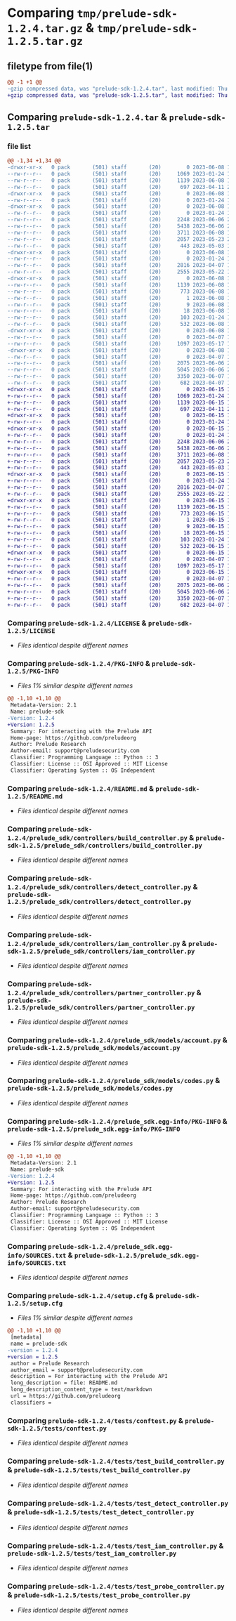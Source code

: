 # Comparing `tmp/prelude-sdk-1.2.4.tar.gz` & `tmp/prelude-sdk-1.2.5.tar.gz`

## filetype from file(1)

```diff
@@ -1 +1 @@
-gzip compressed data, was "prelude-sdk-1.2.4.tar", last modified: Thu Jun  8 13:36:36 2023, max compression
+gzip compressed data, was "prelude-sdk-1.2.5.tar", last modified: Thu Jun 15 14:39:13 2023, max compression
```

## Comparing `prelude-sdk-1.2.4.tar` & `prelude-sdk-1.2.5.tar`

### file list

```diff
@@ -1,34 +1,34 @@
-drwxr-xr-x   0 pack       (501) staff       (20)        0 2023-06-08 13:36:36.552817 prelude-sdk-1.2.4/
--rw-r--r--   0 pack       (501) staff       (20)     1069 2023-01-24 13:01:01.000000 prelude-sdk-1.2.4/LICENSE
--rw-r--r--   0 pack       (501) staff       (20)     1139 2023-06-08 13:36:36.552891 prelude-sdk-1.2.4/PKG-INFO
--rw-r--r--   0 pack       (501) staff       (20)      697 2023-04-11 22:16:02.000000 prelude-sdk-1.2.4/README.md
-drwxr-xr-x   0 pack       (501) staff       (20)        0 2023-06-08 13:36:36.548054 prelude-sdk-1.2.4/prelude_sdk/
--rw-r--r--   0 pack       (501) staff       (20)        0 2023-01-24 13:01:01.000000 prelude-sdk-1.2.4/prelude_sdk/__init__.py
-drwxr-xr-x   0 pack       (501) staff       (20)        0 2023-06-08 13:36:36.550263 prelude-sdk-1.2.4/prelude_sdk/controllers/
--rw-r--r--   0 pack       (501) staff       (20)        0 2023-01-24 13:01:01.000000 prelude-sdk-1.2.4/prelude_sdk/controllers/__init__.py
--rw-r--r--   0 pack       (501) staff       (20)     2248 2023-06-06 22:22:58.000000 prelude-sdk-1.2.4/prelude_sdk/controllers/build_controller.py
--rw-r--r--   0 pack       (501) staff       (20)     5438 2023-06-06 22:22:58.000000 prelude-sdk-1.2.4/prelude_sdk/controllers/detect_controller.py
--rw-r--r--   0 pack       (501) staff       (20)     3711 2023-06-08 13:35:49.000000 prelude-sdk-1.2.4/prelude_sdk/controllers/iam_controller.py
--rw-r--r--   0 pack       (501) staff       (20)     2057 2023-05-23 21:42:11.000000 prelude-sdk-1.2.4/prelude_sdk/controllers/partner_controller.py
--rw-r--r--   0 pack       (501) staff       (20)      443 2023-05-03 13:30:52.000000 prelude-sdk-1.2.4/prelude_sdk/controllers/probe_controller.py
-drwxr-xr-x   0 pack       (501) staff       (20)        0 2023-06-08 13:36:36.551000 prelude-sdk-1.2.4/prelude_sdk/models/
--rw-r--r--   0 pack       (501) staff       (20)        0 2023-01-24 13:01:01.000000 prelude-sdk-1.2.4/prelude_sdk/models/__init__.py
--rw-r--r--   0 pack       (501) staff       (20)     2816 2023-04-07 19:23:14.000000 prelude-sdk-1.2.4/prelude_sdk/models/account.py
--rw-r--r--   0 pack       (501) staff       (20)     2555 2023-05-22 15:57:51.000000 prelude-sdk-1.2.4/prelude_sdk/models/codes.py
-drwxr-xr-x   0 pack       (501) staff       (20)        0 2023-06-08 13:36:36.548678 prelude-sdk-1.2.4/prelude_sdk.egg-info/
--rw-r--r--   0 pack       (501) staff       (20)     1139 2023-06-08 13:36:36.000000 prelude-sdk-1.2.4/prelude_sdk.egg-info/PKG-INFO
--rw-r--r--   0 pack       (501) staff       (20)      773 2023-06-08 13:36:36.000000 prelude-sdk-1.2.4/prelude_sdk.egg-info/SOURCES.txt
--rw-r--r--   0 pack       (501) staff       (20)        1 2023-06-08 13:36:36.000000 prelude-sdk-1.2.4/prelude_sdk.egg-info/dependency_links.txt
--rw-r--r--   0 pack       (501) staff       (20)        9 2023-06-08 13:36:36.000000 prelude-sdk-1.2.4/prelude_sdk.egg-info/requires.txt
--rw-r--r--   0 pack       (501) staff       (20)       18 2023-06-08 13:36:36.000000 prelude-sdk-1.2.4/prelude_sdk.egg-info/top_level.txt
--rw-r--r--   0 pack       (501) staff       (20)      103 2023-01-24 13:01:01.000000 prelude-sdk-1.2.4/pyproject.toml
--rw-r--r--   0 pack       (501) staff       (20)      532 2023-06-08 13:36:36.553367 prelude-sdk-1.2.4/setup.cfg
-drwxr-xr-x   0 pack       (501) staff       (20)        0 2023-06-08 13:36:36.552479 prelude-sdk-1.2.4/tests/
--rw-r--r--   0 pack       (501) staff       (20)        0 2023-04-07 19:23:14.000000 prelude-sdk-1.2.4/tests/__init__.py
--rw-r--r--   0 pack       (501) staff       (20)     1097 2023-05-17 16:29:25.000000 prelude-sdk-1.2.4/tests/conftest.py
-drwxr-xr-x   0 pack       (501) staff       (20)        0 2023-06-08 13:36:36.552713 prelude-sdk-1.2.4/tests/templates/
--rw-r--r--   0 pack       (501) staff       (20)        0 2023-04-07 19:23:14.000000 prelude-sdk-1.2.4/tests/templates/__init__.py
--rw-r--r--   0 pack       (501) staff       (20)     2075 2023-06-06 22:22:58.000000 prelude-sdk-1.2.4/tests/test_build_controller.py
--rw-r--r--   0 pack       (501) staff       (20)     5045 2023-06-06 22:22:58.000000 prelude-sdk-1.2.4/tests/test_detect_controller.py
--rw-r--r--   0 pack       (501) staff       (20)     3350 2023-06-07 19:10:37.000000 prelude-sdk-1.2.4/tests/test_iam_controller.py
--rw-r--r--   0 pack       (501) staff       (20)      682 2023-04-07 19:23:14.000000 prelude-sdk-1.2.4/tests/test_probe_controller.py
+drwxr-xr-x   0 pack       (501) staff       (20)        0 2023-06-15 14:39:13.133209 prelude-sdk-1.2.5/
+-rw-r--r--   0 pack       (501) staff       (20)     1069 2023-01-24 13:01:01.000000 prelude-sdk-1.2.5/LICENSE
+-rw-r--r--   0 pack       (501) staff       (20)     1139 2023-06-15 14:39:13.133266 prelude-sdk-1.2.5/PKG-INFO
+-rw-r--r--   0 pack       (501) staff       (20)      697 2023-04-11 22:16:02.000000 prelude-sdk-1.2.5/README.md
+drwxr-xr-x   0 pack       (501) staff       (20)        0 2023-06-15 14:39:13.129296 prelude-sdk-1.2.5/prelude_sdk/
+-rw-r--r--   0 pack       (501) staff       (20)        0 2023-01-24 13:01:01.000000 prelude-sdk-1.2.5/prelude_sdk/__init__.py
+drwxr-xr-x   0 pack       (501) staff       (20)        0 2023-06-15 14:39:13.131111 prelude-sdk-1.2.5/prelude_sdk/controllers/
+-rw-r--r--   0 pack       (501) staff       (20)        0 2023-01-24 13:01:01.000000 prelude-sdk-1.2.5/prelude_sdk/controllers/__init__.py
+-rw-r--r--   0 pack       (501) staff       (20)     2248 2023-06-06 22:22:58.000000 prelude-sdk-1.2.5/prelude_sdk/controllers/build_controller.py
+-rw-r--r--   0 pack       (501) staff       (20)     5438 2023-06-06 22:22:58.000000 prelude-sdk-1.2.5/prelude_sdk/controllers/detect_controller.py
+-rw-r--r--   0 pack       (501) staff       (20)     3711 2023-06-08 13:35:49.000000 prelude-sdk-1.2.5/prelude_sdk/controllers/iam_controller.py
+-rw-r--r--   0 pack       (501) staff       (20)     2057 2023-05-23 21:42:11.000000 prelude-sdk-1.2.5/prelude_sdk/controllers/partner_controller.py
+-rw-r--r--   0 pack       (501) staff       (20)      443 2023-05-03 13:30:52.000000 prelude-sdk-1.2.5/prelude_sdk/controllers/probe_controller.py
+drwxr-xr-x   0 pack       (501) staff       (20)        0 2023-06-15 14:39:13.131724 prelude-sdk-1.2.5/prelude_sdk/models/
+-rw-r--r--   0 pack       (501) staff       (20)        0 2023-01-24 13:01:01.000000 prelude-sdk-1.2.5/prelude_sdk/models/__init__.py
+-rw-r--r--   0 pack       (501) staff       (20)     2816 2023-04-07 19:23:14.000000 prelude-sdk-1.2.5/prelude_sdk/models/account.py
+-rw-r--r--   0 pack       (501) staff       (20)     2555 2023-05-22 15:57:51.000000 prelude-sdk-1.2.5/prelude_sdk/models/codes.py
+drwxr-xr-x   0 pack       (501) staff       (20)        0 2023-06-15 14:39:13.129815 prelude-sdk-1.2.5/prelude_sdk.egg-info/
+-rw-r--r--   0 pack       (501) staff       (20)     1139 2023-06-15 14:39:13.000000 prelude-sdk-1.2.5/prelude_sdk.egg-info/PKG-INFO
+-rw-r--r--   0 pack       (501) staff       (20)      773 2023-06-15 14:39:13.000000 prelude-sdk-1.2.5/prelude_sdk.egg-info/SOURCES.txt
+-rw-r--r--   0 pack       (501) staff       (20)        1 2023-06-15 14:39:13.000000 prelude-sdk-1.2.5/prelude_sdk.egg-info/dependency_links.txt
+-rw-r--r--   0 pack       (501) staff       (20)        9 2023-06-15 14:39:13.000000 prelude-sdk-1.2.5/prelude_sdk.egg-info/requires.txt
+-rw-r--r--   0 pack       (501) staff       (20)       18 2023-06-15 14:39:13.000000 prelude-sdk-1.2.5/prelude_sdk.egg-info/top_level.txt
+-rw-r--r--   0 pack       (501) staff       (20)      103 2023-01-24 13:01:01.000000 prelude-sdk-1.2.5/pyproject.toml
+-rw-r--r--   0 pack       (501) staff       (20)      532 2023-06-15 14:39:13.133490 prelude-sdk-1.2.5/setup.cfg
+drwxr-xr-x   0 pack       (501) staff       (20)        0 2023-06-15 14:39:13.132888 prelude-sdk-1.2.5/tests/
+-rw-r--r--   0 pack       (501) staff       (20)        0 2023-04-07 19:23:14.000000 prelude-sdk-1.2.5/tests/__init__.py
+-rw-r--r--   0 pack       (501) staff       (20)     1097 2023-05-17 16:29:25.000000 prelude-sdk-1.2.5/tests/conftest.py
+drwxr-xr-x   0 pack       (501) staff       (20)        0 2023-06-15 14:39:13.133109 prelude-sdk-1.2.5/tests/templates/
+-rw-r--r--   0 pack       (501) staff       (20)        0 2023-04-07 19:23:14.000000 prelude-sdk-1.2.5/tests/templates/__init__.py
+-rw-r--r--   0 pack       (501) staff       (20)     2075 2023-06-06 22:22:58.000000 prelude-sdk-1.2.5/tests/test_build_controller.py
+-rw-r--r--   0 pack       (501) staff       (20)     5045 2023-06-06 22:22:58.000000 prelude-sdk-1.2.5/tests/test_detect_controller.py
+-rw-r--r--   0 pack       (501) staff       (20)     3350 2023-06-07 19:10:37.000000 prelude-sdk-1.2.5/tests/test_iam_controller.py
+-rw-r--r--   0 pack       (501) staff       (20)      682 2023-04-07 19:23:14.000000 prelude-sdk-1.2.5/tests/test_probe_controller.py
```

### Comparing `prelude-sdk-1.2.4/LICENSE` & `prelude-sdk-1.2.5/LICENSE`

 * *Files identical despite different names*

### Comparing `prelude-sdk-1.2.4/PKG-INFO` & `prelude-sdk-1.2.5/PKG-INFO`

 * *Files 1% similar despite different names*

```diff
@@ -1,10 +1,10 @@
 Metadata-Version: 2.1
 Name: prelude-sdk
-Version: 1.2.4
+Version: 1.2.5
 Summary: For interacting with the Prelude API
 Home-page: https://github.com/preludeorg
 Author: Prelude Research
 Author-email: support@preludesecurity.com
 Classifier: Programming Language :: Python :: 3
 Classifier: License :: OSI Approved :: MIT License
 Classifier: Operating System :: OS Independent
```

### Comparing `prelude-sdk-1.2.4/README.md` & `prelude-sdk-1.2.5/README.md`

 * *Files identical despite different names*

### Comparing `prelude-sdk-1.2.4/prelude_sdk/controllers/build_controller.py` & `prelude-sdk-1.2.5/prelude_sdk/controllers/build_controller.py`

 * *Files identical despite different names*

### Comparing `prelude-sdk-1.2.4/prelude_sdk/controllers/detect_controller.py` & `prelude-sdk-1.2.5/prelude_sdk/controllers/detect_controller.py`

 * *Files identical despite different names*

### Comparing `prelude-sdk-1.2.4/prelude_sdk/controllers/iam_controller.py` & `prelude-sdk-1.2.5/prelude_sdk/controllers/iam_controller.py`

 * *Files identical despite different names*

### Comparing `prelude-sdk-1.2.4/prelude_sdk/controllers/partner_controller.py` & `prelude-sdk-1.2.5/prelude_sdk/controllers/partner_controller.py`

 * *Files identical despite different names*

### Comparing `prelude-sdk-1.2.4/prelude_sdk/models/account.py` & `prelude-sdk-1.2.5/prelude_sdk/models/account.py`

 * *Files identical despite different names*

### Comparing `prelude-sdk-1.2.4/prelude_sdk/models/codes.py` & `prelude-sdk-1.2.5/prelude_sdk/models/codes.py`

 * *Files identical despite different names*

### Comparing `prelude-sdk-1.2.4/prelude_sdk.egg-info/PKG-INFO` & `prelude-sdk-1.2.5/prelude_sdk.egg-info/PKG-INFO`

 * *Files 1% similar despite different names*

```diff
@@ -1,10 +1,10 @@
 Metadata-Version: 2.1
 Name: prelude-sdk
-Version: 1.2.4
+Version: 1.2.5
 Summary: For interacting with the Prelude API
 Home-page: https://github.com/preludeorg
 Author: Prelude Research
 Author-email: support@preludesecurity.com
 Classifier: Programming Language :: Python :: 3
 Classifier: License :: OSI Approved :: MIT License
 Classifier: Operating System :: OS Independent
```

### Comparing `prelude-sdk-1.2.4/prelude_sdk.egg-info/SOURCES.txt` & `prelude-sdk-1.2.5/prelude_sdk.egg-info/SOURCES.txt`

 * *Files identical despite different names*

### Comparing `prelude-sdk-1.2.4/setup.cfg` & `prelude-sdk-1.2.5/setup.cfg`

 * *Files 1% similar despite different names*

```diff
@@ -1,10 +1,10 @@
 [metadata]
 name = prelude-sdk
-version = 1.2.4
+version = 1.2.5
 author = Prelude Research
 author_email = support@preludesecurity.com
 description = For interacting with the Prelude API
 long_description = file: README.md
 long_description_content_type = text/markdown
 url = https://github.com/preludeorg
 classifiers =
```

### Comparing `prelude-sdk-1.2.4/tests/conftest.py` & `prelude-sdk-1.2.5/tests/conftest.py`

 * *Files identical despite different names*

### Comparing `prelude-sdk-1.2.4/tests/test_build_controller.py` & `prelude-sdk-1.2.5/tests/test_build_controller.py`

 * *Files identical despite different names*

### Comparing `prelude-sdk-1.2.4/tests/test_detect_controller.py` & `prelude-sdk-1.2.5/tests/test_detect_controller.py`

 * *Files identical despite different names*

### Comparing `prelude-sdk-1.2.4/tests/test_iam_controller.py` & `prelude-sdk-1.2.5/tests/test_iam_controller.py`

 * *Files identical despite different names*

### Comparing `prelude-sdk-1.2.4/tests/test_probe_controller.py` & `prelude-sdk-1.2.5/tests/test_probe_controller.py`

 * *Files identical despite different names*

